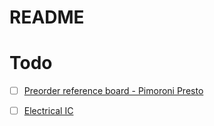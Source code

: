 # README

# Todo 

- [ ] [Preorder reference board - Pimoroni Presto](https://shop.pimoroni.com/products/presto?variant=54894104052091)
- [ ] [Electrical IC](https://shop.pimoroni.com/products/lipo-amigo?variant=39779302539347)


